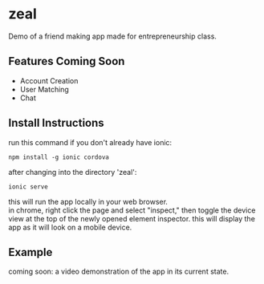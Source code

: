# zeal
Demo of a friend making app made for entrepreneurship class.

## Features Coming Soon
- Account Creation  
- User Matching  
- Chat

## Install Instructions
run this command if you don't already have ionic:

`npm install -g ionic cordova`
 
after changing into the directory 'zeal':

`ionic serve`

this will run the app locally in your web browser.  
in chrome, right click the page and select "inspect," then toggle the device view at the top of the newly opened element inspector. this will display the app as it will look on a mobile device.

## Example
coming soon: a video demonstration of the app in its current state.

